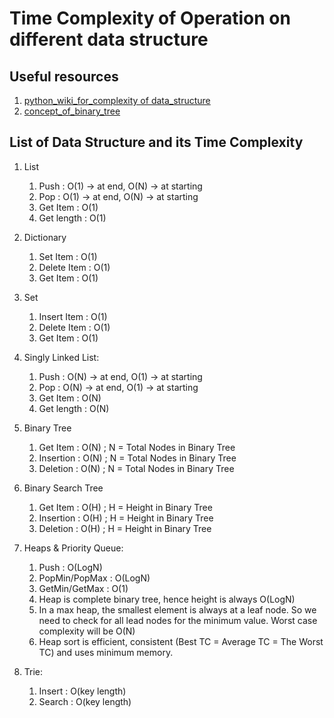# Time Complexity of Operation on different data structure

## Useful resources

1. [python_wiki_for_complexity of data_structure](https://wiki.python.org/moin/TimeComplexity)
2. [concept_of_binary_tree](https://www.geeksforgeeks.org/difference-between-full-and-complete-binary-tree/)


## List of Data Structure and its Time Complexity

1. List
    1. Push : O(1) -> at end, O(N) -> at starting
    2. Pop :  O(1) -> at end, O(N) -> at starting
    3. Get Item : O(1)
    4. Get length : O(1)
       <br>

2. Dictionary
    1. Set Item : O(1)
    2. Delete Item : O(1)
    3. Get Item : O(1)
       <br>

3. Set
    1. Insert Item : O(1)
    2. Delete Item : O(1)
    3. Get Item : O(1)
       <br>

4. Singly Linked List:
    1. Push : O(N) -> at end, O(1) -> at starting
    2. Pop :  O(N) -> at end, O(1) -> at starting
    3. Get Item : O(N)
    4. Get length : O(N)
       <br>

5. Binary Tree
    1. Get Item : O(N) ; N = Total Nodes in Binary Tree
    2. Insertion : O(N) ; N = Total Nodes in Binary Tree
    3. Deletion : O(N) ; N = Total Nodes in Binary Tree
       <br>

6. Binary Search Tree
    1. Get Item : O(H) ; H = Height in Binary Tree
    2. Insertion : O(H) ; H = Height in Binary Tree
    3. Deletion : O(H) ; H = Height in Binary Tree
       <br>

7. Heaps & Priority Queue:
    1. Push : O(LogN)
    2. PopMin/PopMax : O(LogN)
    3. GetMin/GetMax : O(1)
    4. Heap is complete binary tree, hence height is always O(LogN)
    5. In a max heap, the smallest element is always at a leaf node. So we need to check for all lead nodes for the minimum value. Worst case complexity will be O(N)
    6. Heap sort is efficient, consistent (Best TC = Average TC = The Worst TC) and uses minimum memory.

8. Trie:
   1. Insert : O(key length)
   2. Search : O(key length)